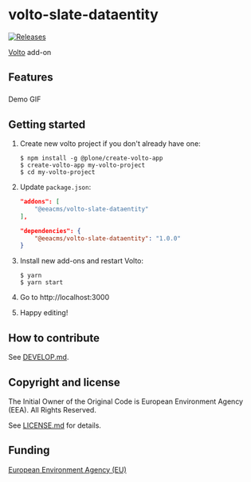 # volto-slate-dataentity
[![Releases](https://img.shields.io/github/v/release/eea/volto-slate-dataentity)](https://github.com/eea/volto-slate-dataentity/releases)

[Volto](https://github.com/plone/volto) add-on

## Features

###

Demo GIF

## Getting started

1. Create new volto project if you don't already have one:
    ```
    $ npm install -g @plone/create-volto-app
    $ create-volto-app my-volto-project
    $ cd my-volto-project
    ```

1. Update `package.json`:
    ``` JSON
    "addons": [
        "@eeacms/volto-slate-dataentity"
    ],

    "dependencies": {
        "@eeacms/volto-slate-dataentity": "1.0.0"
    }
    ```

1. Install new add-ons and restart Volto:
    ```
    $ yarn
    $ yarn start
    ```

1. Go to http://localhost:3000

1. Happy editing!

## How to contribute

See [DEVELOP.md](https://github.com/eea/volto-slate-dataentity/blob/master/DEVELOP.md2).

## Copyright and license

The Initial Owner of the Original Code is European Environment Agency (EEA).
All Rights Reserved.

See [LICENSE.md](https://github.com/eea/volto-slate-dataentity/blob/master/LICENSE.md) for details.

## Funding

[European Environment Agency (EU)](http://eea.europa.eu)
